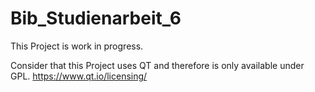 # Bib_Studienarbeit_6

This Project is work in progress. 


Consider that this Project uses QT and therefore is only available under GPL.
https://www.qt.io/licensing/
